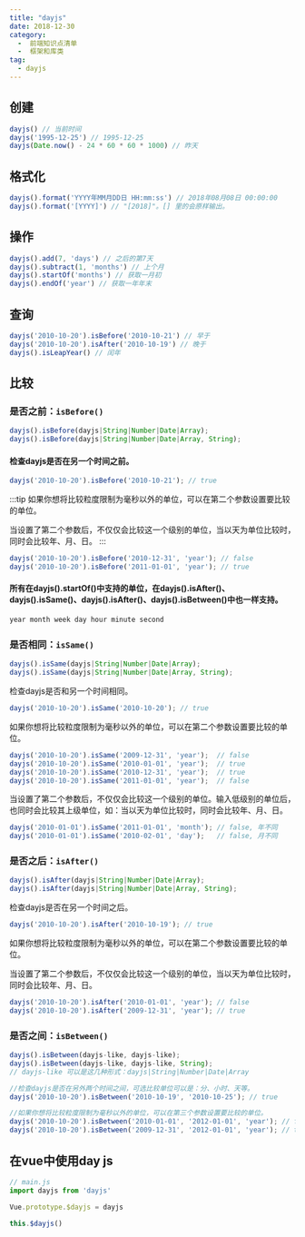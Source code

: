 ```yaml
---
title: "dayjs"
date: 2018-12-30
category:
  -  前端知识点清单
  -  框架和库类
tag:
  - dayjs
---
```


##  创建
```js
dayjs() // 当前时间
dayjs('1995-12-25') // 1995-12-25
dayjs(Date.now() - 24 * 60 * 60 * 1000) // 昨天
```
##  格式化
```js
dayjs().format('YYYY年MM月DD日 HH:mm:ss') // 2018年08月08日 00:00:00
dayjs().format('[YYYY]') // "[2018]"。[] 里的会原样输出。
```
##  操作
```js
dayjs().add(7, 'days') // 之后的第7天
dayjs().subtract(1, 'months') // 上个月
dayjs().startOf('months') // 获取一月初 
dayjs().endOf('year') // 获取一年年末
```
##  查询
```js
dayjs('2010-10-20').isBefore('2010-10-21') // 早于
dayjs('2010-10-20').isAfter('2010-10-19') // 晚于
dayjs().isLeapYear() // 闰年
```

## 比较
### 是否之前：`isBefore()`
```js
dayjs().isBefore(dayjs|String|Number|Date|Array);
dayjs().isBefore(dayjs|String|Number|Date|Array, String);
```
####  检查dayjs是否在另一个时间之前。
```js
dayjs('2010-10-20').isBefore('2010-10-21'); // true
```
:::tip
如果你想将比较粒度限制为毫秒以外的单位，可以在第二个参数设置要比较的单位。

当设置了第二个参数后，不仅仅会比较这一个级别的单位，当以天为单位比较时，同时会比较年、月、日。
:::
```js
dayjs('2010-10-20').isBefore('2010-12-31', 'year'); // false
dayjs('2010-10-20').isBefore('2011-01-01', 'year'); // true
```
####  所有在dayjs().startOf()中支持的单位，在dayjs().isAfter()、dayjs().isSame()、dayjs().isAfter()、dayjs().isBetween()中也一样支持。

```js
year month week day hour minute second
```
### 是否相同：`isSame()`
```js
dayjs().isSame(dayjs|String|Number|Date|Array);
dayjs().isSame(dayjs|String|Number|Date|Array, String);
```
检查dayjs是否和另一个时间相同。
```js
dayjs('2010-10-20').isSame('2010-10-20'); // true
```
如果你想将比较粒度限制为毫秒以外的单位，可以在第二个参数设置要比较的单位。
```js
dayjs('2010-10-20').isSame('2009-12-31', 'year');  // false
dayjs('2010-10-20').isSame('2010-01-01', 'year');  // true
dayjs('2010-10-20').isSame('2010-12-31', 'year');  // true
dayjs('2010-10-20').isSame('2011-01-01', 'year');  // false
```
当设置了第二个参数后，不仅仅会比较这一个级别的单位。输入低级别的单位后，也同时会比较其上级单位，如：当以天为单位比较时，同时会比较年、月、日。
```js
dayjs('2010-01-01').isSame('2011-01-01', 'month'); // false, 年不同
dayjs('2010-01-01').isSame('2010-02-01', 'day');   // false, 月不同
```
### 是否之后：`isAfter()`
```js
dayjs().isAfter(dayjs|String|Number|Date|Array);
dayjs().isAfter(dayjs|String|Number|Date|Array, String);
```
检查dayjs是否在另一个时间之后。
```js
dayjs('2010-10-20').isAfter('2010-10-19'); // true
```
如果你想将比较粒度限制为毫秒以外的单位，可以在第二个参数设置要比较的单位。

当设置了第二个参数后，不仅仅会比较这一个级别的单位，当以天为单位比较时，同时会比较年、月、日。
```js
dayjs('2010-10-20').isAfter('2010-01-01', 'year'); // false
dayjs('2010-10-20').isAfter('2009-12-31', 'year'); // true
```
### 是否之间：`isBetween()`
```js
dayjs().isBetween(dayjs-like, dayjs-like);
dayjs().isBetween(dayjs-like, dayjs-like, String);
// dayjs-like 可以是这几种形式：dayjs|String|Number|Date|Array

//检查dayjs是否在另外两个时间之间，可选比较单位可以是：分、小时、天等。
dayjs('2010-10-20').isBetween('2010-10-19', '2010-10-25'); // true

//如果你想将比较粒度限制为毫秒以外的单位，可以在第三个参数设置要比较的单位。
dayjs('2010-10-20').isBetween('2010-01-01', '2012-01-01', 'year'); // false
dayjs('2010-10-20').isBetween('2009-12-31', '2012-01-01', 'year'); // true
```

## 在vue中使用day js
```js
// main.js
import dayjs from 'dayjs'

Vue.prototype.$dayjs = dayjs

this.$dayjs()
```